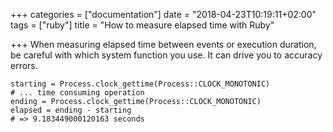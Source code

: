 +++
categories = ["documentation"]
date = "2018-04-23T10:19:11+02:00"
tags = ["ruby"]
title = "How to measure elapsed time with Ruby"

+++
When measuring elapsed time between events or execution duration, be careful with which system function you use. It can drive you to accuracy errors.

<!--more-->

```
starting = Process.clock_gettime(Process::CLOCK_MONOTONIC)
# ... time consuming operation
ending = Process.clock_gettime(Process::CLOCK_MONOTONIC)
elapsed = ending - starting
# => 9.183449000120163 seconds
```